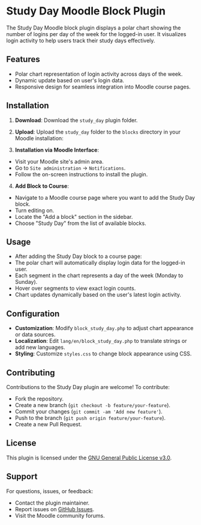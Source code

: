 # Study Day Moodle Block Plugin

The Study Day Moodle block plugin displays a polar chart showing the number of logins per day of the week for the logged-in user. It visualizes login activity to help users track their study days effectively.

## Features

- Polar chart representation of login activity across days of the week.
- Dynamic update based on user's login data.
- Responsive design for seamless integration into Moodle course pages.

## Installation

1. **Download**: Download the `study_day` plugin folder.

2. **Upload**: Upload the `study_day` folder to the `blocks` directory in your Moodle installation: 
3. **Installation via Moodle Interface**:
- Visit your Moodle site's admin area.
- Go to `Site administration` -> `Notifications`.
- Follow the on-screen instructions to install the plugin.

4. **Add Block to Course**:
- Navigate to a Moodle course page where you want to add the Study Day block.
- Turn editing on.
- Locate the "Add a block" section in the sidebar.
- Choose "Study Day" from the list of available blocks.

## Usage

- After adding the Study Day block to a course page:
- The polar chart will automatically display login data for the logged-in user.
- Each segment in the chart represents a day of the week (Monday to Sunday).
- Hover over segments to view exact login counts.
- Chart updates dynamically based on the user's latest login activity.

## Configuration

- **Customization**: Modify `block_study_day.php` to adjust chart appearance or data sources.
- **Localization**: Edit `lang/en/block_study_day.php` to translate strings or add new languages.
- **Styling**: Customize `styles.css` to change block appearance using CSS.

## Contributing

Contributions to the Study Day plugin are welcome! To contribute:
- Fork the repository.
- Create a new branch (`git checkout -b feature/your-feature`).
- Commit your changes (`git commit -am 'Add new feature'`).
- Push to the branch (`git push origin feature/your-feature`).
- Create a new Pull Request.

## License

This plugin is licensed under the [GNU General Public License v3.0](https://www.gnu.org/licenses/gpl-3.0.html).

## Support

For questions, issues, or feedback:
- Contact the plugin maintainer.
- Report issues on [GitHub Issues](link-to-issues).
- Visit the Moodle community forums.


